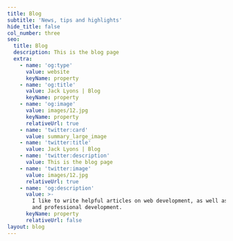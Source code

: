 ```yaml
---
title: Blog
subtitle: 'News, tips and highlights'
hide_title: false
col_number: three
seo:
  title: Blog
  description: This is the blog page
  extra:
    - name: 'og:type'
      value: website
      keyName: property
    - name: 'og:title'
      value: Jack Lyons | Blog
      keyName: property
    - name: 'og:image'
      value: images/12.jpg
      keyName: property
      relativeUrl: true
    - name: 'twitter:card'
      value: summary_large_image
    - name: 'twitter:title'
      value: Jack Lyons | Blog
    - name: 'twitter:description'
      value: This is the blog page
    - name: 'twitter:image'
      value: images/12.jpg
      relativeUrl: true
    - name: 'og:description'
      value: >-
        I like to write helpful articles on web development, as well as personal
        and professional development.
      keyName: property
      relativeUrl: false
layout: blog
---
```

